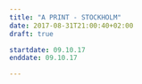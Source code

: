 ```yaml
---
title: "A PRINT - STOCKHOLM"
date: 2017-08-31T21:00:40+02:00
draft: true

startdate: 09.10.17
enddate: 09.10.17

---
```

